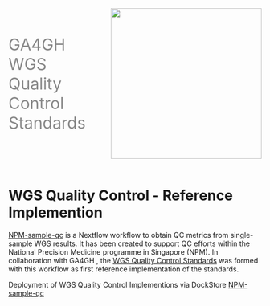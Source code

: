 <div class="title container" style="display: flex; align-items: center; gap: 50px;">
  <h1 style="font-size: 2rem; font-weight: normal; color: #888888; margin: 0;">
    <a href="https://github.com/ga4gh/quality-control-wgs" style="color: inherit; text-decoration: none;">
      GA4GH WGS Quality Control Standards
    </a>
  </h1>
  <img src="https://www.ga4gh.org/wp-content/themes/ga4gh/dist/assets/svg/logos/logo-full-color.svg" class="title" width="300">
</div>
<br>


# WGS Quality Control - Reference Implemention

[NPM-sample-qc](https://github.com/c-BIG/NPM-sample-qc) is a Nextflow workflow to obtain QC metrics from single-sample WGS results. It has been created to support QC efforts within the National Precision Medicine programme in Singapore (NPM). In collaboration with GA4GH , the [WGS Quality Control Standards](https://www.ga4gh.org/product/wgs-quality-control-standards/) was formed with this workflow as first reference implementation of the standards.

Deployment of WGS Quality Control Implementions via DockStore [NPM-sample-qc](https://dockstore.org/workflows/github.com/c-BIG/NPM-sample-qc/NPM-sample-qc:master?tab=info)


